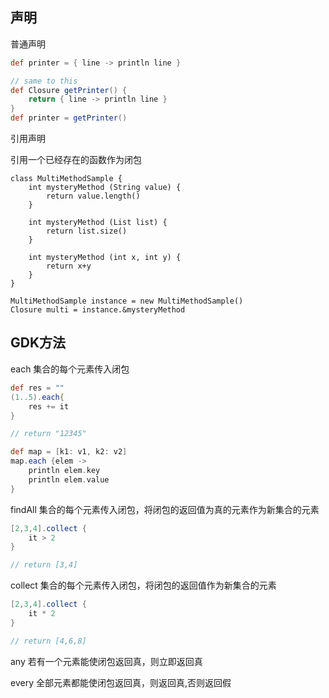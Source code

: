 声明
---
普通声明
```groovy
def printer = { line -> println line }

// same to this 
def Closure getPrinter() {
    return { line -> println line }
}
def printer = getPrinter()
```
引用声明

引用一个已经存在的函数作为闭包
```
class MultiMethodSample {
    int mysteryMethod (String value) {
        return value.length()
    }
    
    int mysteryMethod (List list) {
        return list.size()
    }
    
    int mysteryMethod (int x, int y) {
        return x+y
    }
}

MultiMethodSample instance = new MultiMethodSample()
Closure multi = instance.&mysteryMethod
```

GDK方法
-----
each 集合的每个元素传入闭包
```groovy
def res = ""
(1..5).each{
    res += it
}

// return "12345"

def map = [k1: v1, k2: v2]
map.each {elem ->
    println elem.key
    println elem.value
}
```

findAll 集合的每个元素传入闭包，将闭包的返回值为真的元素作为新集合的元素
```groovy
[2,3,4].collect {
    it > 2
}

// return [3,4]
```

collect 集合的每个元素传入闭包，将闭包的返回值作为新集合的元素
```groovy
[2,3,4].collect {
    it * 2
}

// return [4,6,8]
```


any 若有一个元素能使闭包返回真，则立即返回真


every 全部元素都能使闭包返回真，则返回真,否则返回假